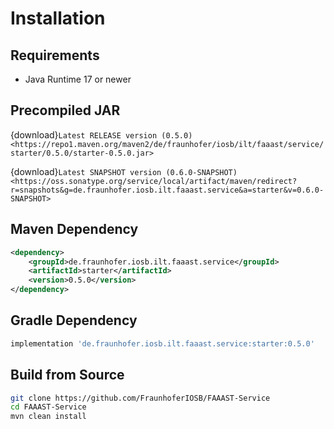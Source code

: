 # Installation

## Requirements

-	Java Runtime 17 or newer

## Precompiled JAR

<!--start:download-release-->
{download}`Latest RELEASE version (0.5.0) <https://repo1.maven.org/maven2/de/fraunhofer/iosb/ilt/faaast/service/starter/0.5.0/starter-0.5.0.jar>`<!--end:download-release-->

<!--start:download-snapshot-->
{download}`Latest SNAPSHOT version (0.6.0-SNAPSHOT) <https://oss.sonatype.org/service/local/artifact/maven/redirect?r=snapshots&g=de.fraunhofer.iosb.ilt.faaast.service&a=starter&v=0.6.0-SNAPSHOT>`<!--end:download-snapshot-->

## Maven Dependency

```xml
<dependency>
	<groupId>de.fraunhofer.iosb.ilt.faaast.service</groupId>
	<artifactId>starter</artifactId>
	<version>0.5.0</version>
</dependency>
```

## Gradle Dependency

```groovy
implementation 'de.fraunhofer.iosb.ilt.faaast.service:starter:0.5.0'
```

## Build from Source

```sh
git clone https://github.com/FraunhoferIOSB/FAAAST-Service
cd FAAAST-Service
mvn clean install
```